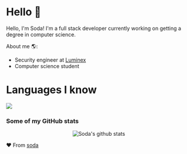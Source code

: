 # Hello 👋

Hello, I'm Soda! I'm a full stack developer currently working on getting a degree in computer science.

About me 🌎:
- Security engineer at <a href="https://www.luminex.com/">Luminex</a>
- Computer science student

# Languages I know
<img src="https://skillicons.dev/icons?i=python,nodejs,cpp,csharp,html,css,php,js,java,react">

### Some of my GitHub stats
<p align="center" >
<img alt="Soda's github stats" src="https://github-readme-stats.vercel.app/api?username=sodareverse&show_icons=true&theme=merko"  > </p>


❤ From [soda](https://github.com/sodareverse)
